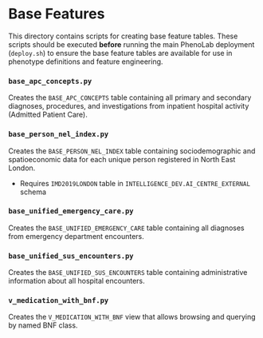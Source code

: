 # Base Features

This directory contains scripts for creating base feature tables. These scripts should be executed **before** running
the main PhenoLab deployment (`deploy.sh`) to ensure the base feature tables are available for use in phenotype
definitions and feature engineering.

### `base_apc_concepts.py`
Creates the `BASE_APC_CONCEPTS` table containing all primary and secondary diagnoses, procedures, and investigations
from inpatient hospital activity (Admitted Patient Care).

### `base_person_nel_index.py`
Creates the `BASE_PERSON_NEL_INDEX` table containing sociodemographic and spatioeconomic data for each unique person
registered in North East London.
- Requires `IMD2019LONDON` table in `INTELLIGENCE_DEV.AI_CENTRE_EXTERNAL` schema

### `base_unified_emergency_care.py`
Creates the `BASE_UNIFIED_EMERGENCY_CARE` table containing all diagnoses from emergency department encounters.

### `base_unified_sus_encounters.py`
Creates the `BASE_UNIFIED_SUS_ENCOUNTERS` table containing administrative information about all hospital encounters.

### `v_medication_with_bnf.py`
Creates the `V_MEDICATION_WITH_BNF` view that allows browsing and querying by named BNF class.